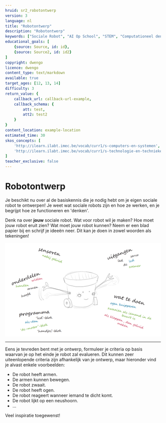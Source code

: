 ```yaml
---
hruid: sr2_robotontwerp
version: 3
language: nl
title: "Robotontwerp"
description: "Robotontwerp"
keywords: ["Sociale Robot", "AI Op School", "STEM", "Computationeel denken", "Grafisch programmeren"]
educational_goals: [
    {source: Source, id: id}, 
    {source: Source2, id: id2}
]
copyright: dwengo
licence: dwengo
content_type: text/markdown
available: true
target_ages: [12, 13, 14]
difficulty: 3
return_value: {
    callback_url: callback-url-example,
    callback_schema: {
        att: test,
        att2: test2
    }
}
content_location: example-location
estimated_time: 30
skos_concepts: [
    'http://ilearn.ilabt.imec.be/vocab/curr1/s-computers-en-systemen', 
    'http://ilearn.ilabt.imec.be/vocab/curr1/s-technologie-en-technieken'
]
teacher_exclusive: false
---
```


# Robotontwerp

Je beschikt nu over al de basiskennis die je nodig hebt om je eigen sociale robot te ontwerpen! Je weet wat sociale robots zijn en hoe ze werken, en je begrijpt hoe ze functioneren en 'denken'.

Denk na over **jouw** sociale robot. Wat voor robot wil je maken? Hoe moet jouw robot eruit zien? Wat moet jouw robot kunnen?
Neem er een blad papier bij en schrijf je ideeën neer. Dit kan je doen in zowel woorden als tekeningen!

![](embed/brainstorm.png "Brainstorm")

---

Eens je tevreden bent met je ontwerp, formuleer je criteria op basis waarvan je op het einde je robot zal evalueren. Dit kunnen zeer uiteenlopende criteria zijn afhankelijk van je ontwerp, maar hieronder vind je alvast enkele voorbeelden:

- De robot heeft armen.
- De armen kunnen bewegen.
- De robot zwaait.
- De robot heeft ogen.
- De robot reageert wanneer iemand te dicht komt.
- De robot lijkt op een neushoorn.
- ...

Veel inspiratie toegewenst!

